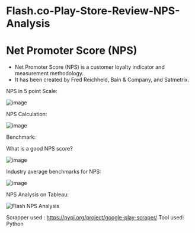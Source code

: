 # Flash.co-Play-Store-Review-NPS-Analysis

<h1>Net Promoter Score (NPS) </h1>

* Net Promoter Score (NPS) is a customer loyalty indicator and measurement methodology. 
* It has been created by Fred Reichheld, Bain & Company, and Satmetrix.

NPS in 5 point Scale: 

![image](https://github.com/gauthamgtg/Flash.co-Play-Store-Review-NPS-Analysis/assets/128295307/5dd5c7b4-694b-4286-ae52-a851d9c6147c)

NPS Calculation:

![image](https://github.com/gauthamgtg/Flash.co-Play-Store-Review-NPS-Analysis/assets/128295307/134e23e8-d871-4701-893a-15b835a99241)

Benchmark:

What is a good NPS score?

![image](https://github.com/gauthamgtg/Flash.co-Play-Store-Review-NPS-Analysis/assets/128295307/79b0cce8-1ef1-48e1-ac05-45d3c74aadc5)

Industry average benchmarks for NPS:

![image](https://github.com/gauthamgtg/Flash.co-Play-Store-Review-NPS-Analysis/assets/128295307/5a624e41-7ece-43da-8295-0758c2f2ce0e)

NPS Analysis on Tableau:

![Flash NPS Analysis](https://github.com/gauthamgtg/Flash.co-Play-Store-Review-NPS-Analysis/assets/128295307/f58f2239-6fe8-4f97-9e69-610477480af9)

Scrapper used : https://pypi.org/project/google-play-scraper/
Tool used: Python
